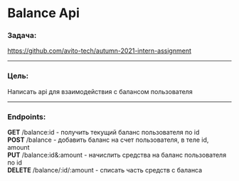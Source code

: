 # Balance Api 
### Задача: 
https://github.com/avito-tech/autumn-2021-intern-assignment

---

### Цель:
Написать api для взаимодействия с балансом пользователя

---

### Endpoints: 
<strong>GET</strong> /balance:id - получить текущий баланс пользователя по id
</Br>
<strong>POST</strong> /balance - добавить баланс на счет пользователя, в теле id, amount
</Br>
<strong>PUT</strong> /balance:id&:amount - начислить средства на баланс пользователя по id
</Br>
<strong>DELETE</strong> /balance/:id/:amount - списать часть средств с баланса
</Br>
